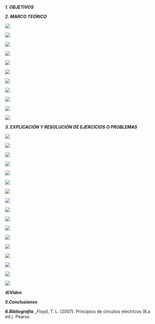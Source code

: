 ***1. OBJETIVOS***



***2. MARCO TEÓRICO*** 

![](https://github.com/smvaca2/Informe-Tarea-6/blob/56a1126a98ad5430b2a0dad73bbc6bd19fff7eaa/1.PNG)

![](https://github.com/smvaca2/Informe-Tarea-6/blob/56a1126a98ad5430b2a0dad73bbc6bd19fff7eaa/2.PNG)

![](https://github.com/smvaca2/Informe-Tarea-6/blob/56a1126a98ad5430b2a0dad73bbc6bd19fff7eaa/3.PNG)

![](https://github.com/smvaca2/Informe-Tarea-6/blob/56a1126a98ad5430b2a0dad73bbc6bd19fff7eaa/4.PNG)

![](https://github.com/smvaca2/Informe-Tarea-6/blob/56a1126a98ad5430b2a0dad73bbc6bd19fff7eaa/5.PNG)

![](https://github.com/smvaca2/Informe-Tarea-6/blob/56a1126a98ad5430b2a0dad73bbc6bd19fff7eaa/6.PNG)

![](https://github.com/smvaca2/Informe-Tarea-6/blob/56a1126a98ad5430b2a0dad73bbc6bd19fff7eaa/7.PNG)

![](https://github.com/smvaca2/Informe-Tarea-6/blob/56a1126a98ad5430b2a0dad73bbc6bd19fff7eaa/8.PNG)

![](https://github.com/smvaca2/Informe-Tarea-6/blob/56a1126a98ad5430b2a0dad73bbc6bd19fff7eaa/9.PNG)

![](https://github.com/smvaca2/Informe-Tarea-6/blob/56a1126a98ad5430b2a0dad73bbc6bd19fff7eaa/10.PNG)

![](https://github.com/smvaca2/Informe-Tarea-6/blob/56a1126a98ad5430b2a0dad73bbc6bd19fff7eaa/11.PNG)

***3. EXPLICACIÓN Y RESOLUCIÓN DE EJERCICIOS O PROBLEMAS***

![](https://github.com/smvaca2/Informe-Tarea-6/blob/5d35103517cf3f491b10adf9150fc7273c39bd5c/a.PNG)

![](https://github.com/smvaca2/Informe-Tarea-6/blob/5d35103517cf3f491b10adf9150fc7273c39bd5c/b.PNG)

![](https://github.com/smvaca2/Informe-Tarea-6/blob/5d35103517cf3f491b10adf9150fc7273c39bd5c/c.PNG)

![](https://github.com/smvaca2/Informe-Tarea-6/blob/5d35103517cf3f491b10adf9150fc7273c39bd5c/d.PNG)

![](https://github.com/smvaca2/Informe-Tarea-6/blob/5d35103517cf3f491b10adf9150fc7273c39bd5c/e.PNG)

![](https://github.com/smvaca2/Informe-Tarea-6/blob/5d35103517cf3f491b10adf9150fc7273c39bd5c/f.PNG)

![](https://github.com/smvaca2/Informe-Tarea-6/blob/5d35103517cf3f491b10adf9150fc7273c39bd5c/g.PNG)

![](https://github.com/smvaca2/Informe-Tarea-6/blob/f3e0b82a00fb41eaa164f4641a05c20dd2180aa1/h.PNG)

![](https://github.com/smvaca2/Informe-Tarea-6/blob/f3e0b82a00fb41eaa164f4641a05c20dd2180aa1/i.PNG)

![](https://github.com/smvaca2/Informe-Tarea-6/blob/f3e0b82a00fb41eaa164f4641a05c20dd2180aa1/j.PNG)

![](https://github.com/smvaca2/Informe-Tarea-6/blob/f3e0b82a00fb41eaa164f4641a05c20dd2180aa1/k.PNG)

![](https://github.com/smvaca2/Informe-Tarea-6/blob/f3e0b82a00fb41eaa164f4641a05c20dd2180aa1/l.PNG)

![](https://github.com/smvaca2/Informe-Tarea-6/blob/f3e0b82a00fb41eaa164f4641a05c20dd2180aa1/m.PNG)

![](https://github.com/smvaca2/Informe-Tarea-6/blob/f3e0b82a00fb41eaa164f4641a05c20dd2180aa1/n.PNG)

![](https://github.com/smvaca2/Informe-Tarea-6/blob/f3e0b82a00fb41eaa164f4641a05c20dd2180aa1/o.PNG)

![](https://github.com/smvaca2/Informe-Tarea-6/blob/f3e0b82a00fb41eaa164f4641a05c20dd2180aa1/p.PNG)

![](https://github.com/smvaca2/Informe-Tarea-6/blob/f3e0b82a00fb41eaa164f4641a05c20dd2180aa1/q.PNG)

***4)Video***



***5.Conclusiones***


***6.Bibliografía***
_Floyd, T. L. (2007). Principios de circuitos electricos (8.a ed.). Pearso

